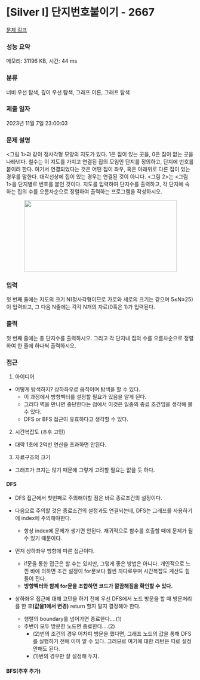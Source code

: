 # [Silver I] 단지번호붙이기 - 2667 

[문제 링크](https://www.acmicpc.net/problem/2667) 

### 성능 요약

메모리: 31196 KB, 시간: 44 ms

### 분류

너비 우선 탐색, 깊이 우선 탐색, 그래프 이론, 그래프 탐색

### 제출 일자

2023년 11월 7일 23:00:03

### 문제 설명

<p><그림 1>과 같이 정사각형 모양의 지도가 있다. 1은 집이 있는 곳을, 0은 집이 없는 곳을 나타낸다. 철수는 이 지도를 가지고 연결된 집의 모임인 단지를 정의하고, 단지에 번호를 붙이려 한다. 여기서 연결되었다는 것은 어떤 집이 좌우, 혹은 아래위로 다른 집이 있는 경우를 말한다. 대각선상에 집이 있는 경우는 연결된 것이 아니다. <그림 2>는 <그림 1>을 단지별로 번호를 붙인 것이다. 지도를 입력하여 단지수를 출력하고, 각 단지에 속하는 집의 수를 오름차순으로 정렬하여 출력하는 프로그램을 작성하시오.</p>

<p style="text-align: center;"><img alt="" src="https://www.acmicpc.net/upload/images/ITVH9w1Gf6eCRdThfkegBUSOKd.png" style="height:192px; width:409px"></p>

### 입력 

 <p>첫 번째 줄에는 지도의 크기 N(정사각형이므로 가로와 세로의 크기는 같으며 5≤N≤25)이 입력되고, 그 다음 N줄에는 각각 N개의 자료(0혹은 1)가 입력된다.</p>

### 출력 

 <p>첫 번째 줄에는 총 단지수를 출력하시오. 그리고 각 단지내 집의 수를 오름차순으로 정렬하여 한 줄에 하나씩 출력하시오.</p>

### 접근

1. 아이디어

- 어떻게 탐색하지? 상하좌우로 움직이며 탐색을 할 수 있다.
  - 이 과정에서 방향벡터를 설정할 필요가 있음을 알게 된다.
  - 그러다 벽을 만나면 중단한다는 점에서 이것은 일종의 종료 조건임을 생각해 볼 수 있다.
  - DFS or BFS 접근이 유효하다고 생각할 수 있다.

2. 시간복잡도 (추후 고민)

- 대략 1초에 2억번 연산을 초과하면 안된다.

3. 자료구조의 크기

- 그래프가 크지는 않기 때문에 그렇게 고려할 필요는 없을 듯 하다.

#### DFS

- DFS 접근에서 첫번째로 주의해야할 점은 바로 종료조건의 설정이다.
- 다음으로 주의할 것은 종료조건의 설정과도 연결되는데, DFS는 그래프를 사용하기에 index에 주의해야한다.
  - 항상 index에 문제가 생기면 안된다. 재귀적으로 함수를 호출할 때에 문제가 될 수 있기 때문이다.

- 먼저 상하좌우 방향에 따른 접근이다.
  - if문을 통한 접근은 할 수는 있지만, 그렇게 좋은 방법은 아니다. 개인적으로 느낀 바에 의하면 조건 설정이 for문보다 훨씬 까다로우며
    시간복잡도 계산도 힘들어 진다.
  - <B>방향벡터와 함께 for문을 조합하면 코드가 깔끔해짐을 확인할 수 있다.</B>

- 상하좌우 접근에 대해 고민을 하기 전에 우선 DFS에서 노드 방문을 할 때 방문처리를 한 후<b>(값을1에서 변경)</b> return 할지 말지 결정해야 한다.
  - 행렬의 boundary를 넘어가면 종료한다....(1)
  - 주변이 모두 방문한 노드면 종료한다....(2)
    - (2)번의 조건의 경우 어차피 방문을 했다면, 그래프 노드의 값을 통해 DFS를 실행하기 전에 이미 알 수 있다. 그러므로 여기에 대한 리턴은 따로 설정 안해도 된다.
    - (1)번의 경우만 잘 설정해 두자.

#### BFS(추후 추가)

